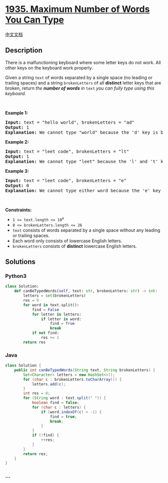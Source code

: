 # [1935. Maximum Number of Words You Can Type](https://leetcode.com/problems/maximum-number-of-words-you-can-type)

[中文文档](/solution/1900-1999/1935.Maximum%20Number%20of%20Words%20You%20Can%20Type/README.md)

## Description

<p>There is a malfunctioning keyboard where some letter keys do not work. All other keys on the keyboard work properly.</p>

<p>Given a string <code>text</code> of words separated by a single space (no leading or trailing spaces) and a string <code>brokenLetters</code> of all <strong>distinct</strong> letter keys that are broken, return <em>the <strong>number of words</strong> in</em> <code>text</code> <em>you can fully type using this keyboard</em>.</p>

<p>&nbsp;</p>
<p><strong class="example">Example 1:</strong></p>

<pre>
<strong>Input:</strong> text = &quot;hello world&quot;, brokenLetters = &quot;ad&quot;
<strong>Output:</strong> 1
<strong>Explanation:</strong> We cannot type &quot;world&quot; because the &#39;d&#39; key is broken.
</pre>

<p><strong class="example">Example 2:</strong></p>

<pre>
<strong>Input:</strong> text = &quot;leet code&quot;, brokenLetters = &quot;lt&quot;
<strong>Output:</strong> 1
<strong>Explanation:</strong> We cannot type &quot;leet&quot; because the &#39;l&#39; and &#39;t&#39; keys are broken.
</pre>

<p><strong class="example">Example 3:</strong></p>

<pre>
<strong>Input:</strong> text = &quot;leet code&quot;, brokenLetters = &quot;e&quot;
<strong>Output:</strong> 0
<strong>Explanation:</strong> We cannot type either word because the &#39;e&#39; key is broken.
</pre>

<p>&nbsp;</p>
<p><strong>Constraints:</strong></p>

<ul>
	<li><code>1 &lt;= text.length &lt;= 10<sup>4</sup></code></li>
	<li><code>0 &lt;= brokenLetters.length &lt;= 26</code></li>
	<li><code>text</code> consists of words separated by a single space without any leading or trailing spaces.</li>
	<li>Each word only consists of lowercase English letters.</li>
	<li><code>brokenLetters</code> consists of <strong>distinct</strong> lowercase English letters.</li>
</ul>

## Solutions

<!-- tabs:start -->

### **Python3**

```python
class Solution:
    def canBeTypedWords(self, text: str, brokenLetters: str) -> int:
        letters = set(brokenLetters)
        res = 0
        for word in text.split():
            find = False
            for letter in letters:
                if letter in word:
                    find = True
                    break
            if not find:
                res += 1
        return res
```

### **Java**

```java
class Solution {
    public int canBeTypedWords(String text, String brokenLetters) {
        Set<Character> letters = new HashSet<>();
        for (char c : brokenLetters.toCharArray()) {
            letters.add(c);
        }
        int res = 0;
        for (String word : text.split(" ")) {
            boolean find = false;
            for (char c : letters) {
                if (word.indexOf(c) > -1) {
                    find = true;
                    break;
                }
            }
            if (!find) {
                ++res;
            }
        }
        return res;
    }
}
```

### **...**

```

```

<!-- tabs:end -->

